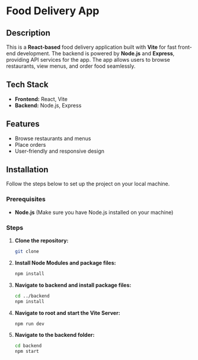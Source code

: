 # Food Delivery App

## Description

This is a **React-based** food delivery application built with **Vite** for fast front-end development. The backend is powered by **Node.js** and **Express**, providing API services for the app. The app allows users to browse restaurants, view menus, and order food seamlessly.

## Tech Stack

- **Frontend:** React, Vite
- **Backend:** Node.js, Express

## Features

- Browse restaurants and menus
- Place orders
- User-friendly and responsive design

## Installation

Follow the steps below to set up the project on your local machine.

### Prerequisites

- **Node.js** (Make sure you have Node.js installed on your machine)

### Steps

1. **Clone the repository:**

   ```bash
   git clone 

2. **Install Node Modules and package files:**

    ```bash
    npm install

3. **Navigate to backend and install package files:**

    ```bash
    cd ../backend
    npm install

4. **Navigate to root and start the Vite Server:**
    
    ```bash
    npm run dev

5. **Navigate to the backend folder:**

    ```bash
    cd backend
    npm start